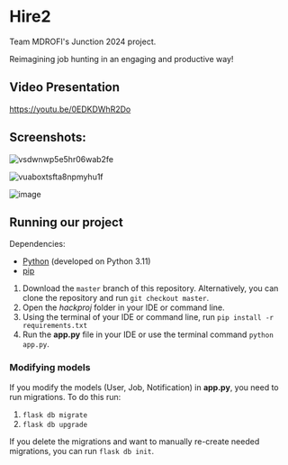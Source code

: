 # Hire2

Team MDROFI's Junction 2024 project. 

Reimagining job hunting in an engaging and productive way!
## Video Presentation

https://youtu.be/0EDKDWhR2Do

## Screenshots:
![vsdwnwp5e5hr06wab2fe](https://github.com/user-attachments/assets/fb58cfdb-1032-4485-a294-c4fba01ada12)

![vuaboxtsfta8npmyhu1f](https://github.com/user-attachments/assets/7d2a153c-7091-445c-b9fe-25408dc9f467)

![image](https://github.com/user-attachments/assets/c88d4a6e-df5d-4375-9b2e-e8b89d5b6da4)

## Running our project

Dependencies:

- [Python](https://www.python.org/) (developed on Python 3.11)
- [pip](https://pip.pypa.io/en/stable/installation/)

1. Download the `master` branch of this repository. Alternatively, you can clone the repository and run `git checkout master`.
2. Open the *hackproj* folder in your IDE or command line.
3. Using the terminal of your IDE or command line, run `pip install -r requirements.txt`
4. Run the **app.py** file in your IDE or use the terminal command `python app.py`.

### Modifying models

If you modify the models (User, Job, Notification) in **app.py**, you need to run migrations. To do this run:

1. `flask db migrate`
2. `flask db upgrade`

If you delete the migrations and want to manually re-create needed migrations, you can run `flask db init`.

